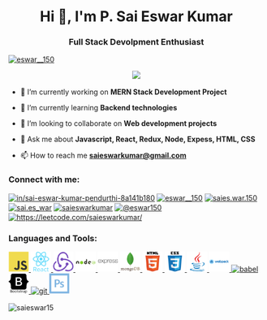 
<h1 align="center">Hi 👋, I'm P. Sai Eswar Kumar</h1>
<h3 align="center">Full Stack Devolpment Enthusiast</h3>

<p align="left"> <a href="https://twitter.com/eswar__150" target="blank"><img src="https://img.shields.io/twitter/follow/eswar__150?logo=twitter&style=for-the-badge" alt="eswar__150" /></a> </p>

<div align="center"><img src = "https://media.tenor.com/NOYF3f82b_gAAAAC/programmer.gif" height = "250px"></div>

- 🔭 I’m currently working on **MERN Stack Development Project**

- 🌱 I’m currently learning **Backend technologies**

- 👯 I’m looking to collaborate on **Web development projects**

- 💬 Ask me about **Javascript, React, Redux, Node, Expess, HTML, CSS**

- 📫 How to reach me **saieswarkumar@gmail.com**

<h3 align="left">Connect with me:</h3>
<p align="left">
  <a href="https://linkedin.com/in/in/sai-eswar-kumar-pendurthi-8a141b180" target="blank"><img align="center" src="https://raw.githubusercontent.com/rahuldkjain/github-profile-readme-generator/master/src/images/icons/Social/linked-in-alt.svg" alt="in/sai-eswar-kumar-pendurthi-8a141b180" height="30" width="40" /></a>
  <a href="https://twitter.com/eswar__150" target="blank"><img align="center" src="https://raw.githubusercontent.com/rahuldkjain/github-profile-readme-generator/master/src/images/icons/Social/twitter.svg" alt="eswar__150" height="30" width="40" /></a>
  <a href="https://fb.com/saies.war.150" target="blank"><img align="center" src="https://raw.githubusercontent.com/rahuldkjain/github-profile-readme-generator/master/src/images/icons/Social/facebook.svg" alt="saies.war.150" height="30" width="40" /></a>
  <a href="https://instagram.com/sai.es_war" target="blank"><img align="center" src="https://raw.githubusercontent.com/rahuldkjain/github-profile-readme-generator/master/src/images/icons/Social/instagram.svg" alt="sai.es_war" height="30" width="40" /></a>
  <a href="https://codesandbox.com/saieswarkumar" target="blank"><img align="center" src="https://raw.githubusercontent.com/rahuldkjain/github-profile-readme-generator/master/src/images/icons/Social/codesandbox.svg" alt="saieswarkumar" height="30" width="40" /></a>
  <a href="https://codepen.io/@eswar150" target="blank"><img align="center" src="https://raw.githubusercontent.com/rahuldkjain/github-profile-readme-generator/master/src/images/icons/Social/codepen.svg" alt="@eswar150" height="30" width="40" /></a>
  <a href="https://www.leetcode.com/https://leetcode.com/saieswarkumar/" target="blank"><img align="center" src="https://raw.githubusercontent.com/rahuldkjain/github-profile-readme-generator/master/src/images/icons/Social/leet-code.svg" alt="https://leetcode.com/saieswarkumar/" height="30" width="40" /></a>
</p>

<h3 align="left">Languages and Tools:</h3>
<p align="left">
  
  <a href="https://developer.mozilla.org/en-US/docs/Web/JavaScript" target="_blank" rel="noreferrer"> <img src="https://raw.githubusercontent.com/devicons/devicon/master/icons/javascript/javascript-original.svg" alt="javascript" width="40" height="40"/> </a> <a href="https://reactjs.org/" target="_blank" rel="noreferrer"> <img src="https://raw.githubusercontent.com/devicons/devicon/master/icons/react/react-original-wordmark.svg" alt="react" width="40" height="40"/> </a> <a href="https://redux.js.org" target="_blank" rel="noreferrer"> <img src="https://raw.githubusercontent.com/devicons/devicon/master/icons/redux/redux-original.svg" alt="redux" width="40" height="40"/> </a> <a href="https://nodejs.org" target="_blank" rel="noreferrer"> <img src="https://raw.githubusercontent.com/devicons/devicon/master/icons/nodejs/nodejs-original-wordmark.svg" alt="nodejs" width="40" height="40"/> </a> <a href="https://expressjs.com" target="_blank" rel="noreferrer"> <img src="https://raw.githubusercontent.com/devicons/devicon/master/icons/express/express-original-wordmark.svg" alt="express" width="40" height="40"/> </a> <a href="https://www.mongodb.com/" target="_blank" rel="noreferrer"> <img src="https://raw.githubusercontent.com/devicons/devicon/master/icons/mongodb/mongodb-original-wordmark.svg" alt="mongodb" width="40" height="40"/> </a> <a href="https://www.w3.org/html/" target="_blank" rel="noreferrer"> <img src="https://raw.githubusercontent.com/devicons/devicon/master/icons/html5/html5-original-wordmark.svg" alt="html5" width="40" height="40"/> </a><a href="https://www.w3schools.com/css/" target="_blank" rel="noreferrer"> <img src="https://raw.githubusercontent.com/devicons/devicon/master/icons/css3/css3-original-wordmark.svg" alt="css3" width="40" height="40"/> </a> <a href="https://www.java.com" target="_blank" rel="noreferrer"> <img src="https://raw.githubusercontent.com/devicons/devicon/master/icons/java/java-original.svg" alt="java" width="40" height="40"/> </a></a> <a href="https://webpack.js.org" target="_blank" rel="noreferrer"> <img src="https://raw.githubusercontent.com/devicons/devicon/d00d0969292a6569d45b06d3f350f463a0107b0d/icons/webpack/webpack-original-wordmark.svg" alt="webpack" width="40" height="40"/> </a><a href="https://babeljs.io/" target="_blank" rel="noreferrer"> <img src="https://www.vectorlogo.zone/logos/babeljs/babeljs-icon.svg" alt="babel" width="40" height="40"/> </a> <a href="https://getbootstrap.com" target="_blank" rel="noreferrer"> <img src="https://raw.githubusercontent.com/devicons/devicon/master/icons/bootstrap/bootstrap-plain-wordmark.svg" alt="bootstrap" width="40" height="40"/> </a><a href="https://git-scm.com/" target="_blank" rel="noreferrer"> <img src="https://www.vectorlogo.zone/logos/git-scm/git-scm-icon.svg" alt="git" width="40" height="40"/> </a><a href="https://www.photoshop.com/en" target="_blank" rel="noreferrer"> <img src="https://raw.githubusercontent.com/devicons/devicon/master/icons/photoshop/photoshop-line.svg" alt="photoshop" width="40" height="40"/> </a>
</p>

<p align="left"><img align="center" src="https://github-readme-stats.vercel.app/api/top-langs?username=saieswar15&show_icons=true&locale=en&layout=compact" alt="saieswar15" /></p>

<!-- <p align="center">&nbsp;<img align="center" src="https://github-readme-stats.vercel.app/api?username=saieswar15&show_icons=true&locale=en" alt="saieswar15" /></p> -->

<!-- <p align="center"><img align="center" src="https://github-readme-streak-stats.herokuapp.com/?user=saieswar15&" alt="saieswar15" /></p> -->

